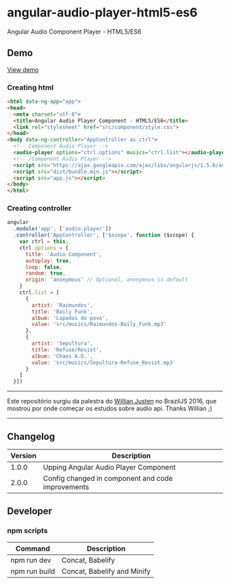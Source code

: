 # angular-audio-player-html5-es6
Angular Audio Component Player - HTML5/ES6

## Demo

[View demo](http://guiseek.js.org/angular-audio-player-html5-es6/)

### Creating html
```html
<html data-ng-app="app">
<head>
  <meta charset="utf-8">
  <title>Angular Audio Player Component - HTML5/ES6</title>
  <link rel="stylesheet" href="src/component/style.css">
</head>
<body data-ng-controller="AppController as ctrl">
  <!-- Component Audio Player -->
  <audio-player options="ctrl.options" musics="ctrl.list"></audio-player>
  <!-- /Component Audio Player -->
  <script src="https://ajax.googleapis.com/ajax/libs/angularjs/1.5.6/angular.min.js"></script>
  <script src="dist/bundle.min.js"></script>
  <script src="app.js"></script>
</body>
</html>
```

### Creating controller
```javascript
angular
  .module('app', ['audio.player'])
  .controller('AppController', ['$scope', function ($scope) {
    var ctrl = this;
    ctrl.options = {
      title: 'Audio Component',
      autoplay: true,
      loop: false,
      random: true,
      origin: 'anonymous' // Optional, anonymous is default
    }
    ctrl.list = [
      {
        artist: 'Raimundos',
        title: 'Baily Funk',
        album: 'Lapadas do povo',
        value: 'src/musics/Raimundos-Baily_Funk.mp3'
      },
      {
        artist: 'Sepultura',
        title: 'Refuse/Resist',
        album: 'Chaos A.D.',
        value: 'src/musics/Sepultura-Refuse_Resist.mp3'
      }
    ]
  }])

```
---

Este repositório surgiu da palestra do [Willian Justen](https://github.com/willianjusten) no BrazilJS 2016, que mostrou por onde começar os estudos sobre audio api. Thanks Willian ;)

---

## Changelog

Version | Description
--- | ---
1.0.0 | Upping Angular Audio Player Component
2.0.0 | Config changed in component and code improvements

## Developer

### npm scripts

Command | Description
--- | ---
npm run dev | Concat, Babelify 
npm run build | Concat, Babelify and Minify 